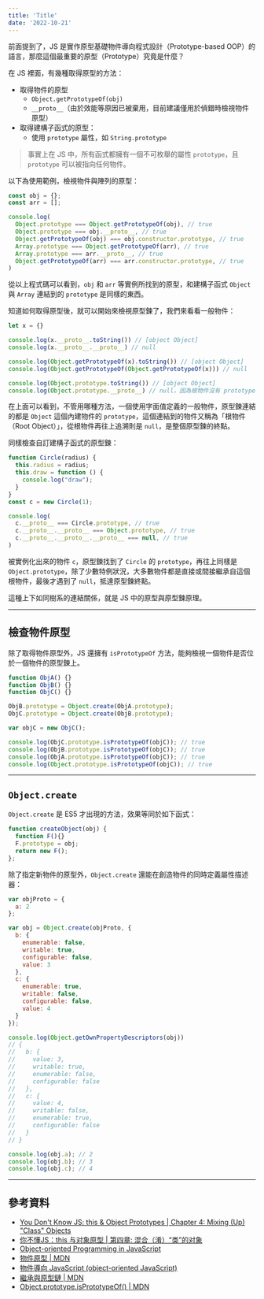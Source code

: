 ```yaml
---
title: 'Title'
date: '2022-10-21'
---
```


前面提到了，JS 是實作原型基礎物件導向程式設計（Prototype-based OOP）的語言，那麼這個最重要的原型（Prototype）究竟是什麼？

在 JS 裡面，有幾種取得原型的方法：
- 取得物件的原型
	- `Object.getPrototypeOf(obj)`
	- `__proto__`（由於效能等原因已被棄用，目前建議僅用於偵錯時檢視物件原型）
- 取得建構子函式的原型：
	- 使用 `prototype` 屬性，如 `String.prototype`

> 事實上在 JS 中，所有函式都擁有一個不可枚舉的屬性 `prototype`，且 `prototype` 可以被指向任何物件。

以下為使用範例，檢視物件與陣列的原型：
```js
const obj = {};
const arr = [];

console.log(
  Object.prototype === Object.getPrototypeOf(obj), // true
  Object.prototype === obj.__proto__, // true
  Object.getPrototypeOf(obj) === obj.constructor.prototype, // true
  Array.prototype === Object.getPrototypeOf(arr), // true
  Array.prototype === arr.__proto__, // true
  Object.getPrototypeOf(arr) === arr.constructor.prototype, // true
)
```

從以上程式碼可以看到，`obj` 和 `arr` 等實例所找到的原型，和建構子函式 `Object` 與 `Array` 連結到的 `prototype` 是同樣的東西。

知道如何取得原型後，就可以開始來檢視原型鍊了，我們來看看一般物件：
```js
let x = {}

console.log(x.__proto__.toString()) // [object Object]
console.log(x.__proto__.__proto__) // null

console.log(Object.getPrototypeOf(x).toString()) // [object Object]
console.log(Object.getPrototypeOf(Object.getPrototypeOf(x))) // null

console.log(Object.prototype.toString()) // [object Object]
console.log(Object.prototype.__proto__) // null，因為根物件沒有 prototype 這個屬性，只能調用 __proto__
```

在上面可以看到，不管用哪種方法，一個使用字面值定義的一般物件，原型鍊連結的都是 `Object` 這個內建物件的 `prototype`，這個連結到的物件又稱為「根物件（Root Object）」，從根物件再往上追溯則是 `null`，是整個原型鍊的終點。

同樣檢查自訂建構子函式的原型鍊：
```js
function Circle(radius) {
  this.radius = radius;
  this.draw = function () {
    console.log("draw");
  }
}
const c = new Circle(1);

console.log(
  c.__proto__ === Circle.prototype, // true
  c.__proto__.__proto__ === Object.prototype, // true
  c.__proto__.__proto__.__proto__ === null, // true
)
```

被實例化出來的物件 `c`，原型鍊找到了 `Circle` 的 `prototype`，再往上同樣是 `Object.prototype`，除了少數特例狀況，大多數物件都是直接或間接繼承自這個根物件，最後才遇到了 `null`，抵達原型鍊終點。

這種上下如同樹系的連結關係，就是 JS 中的原型與原型鍊原理。

---

## 檢查物件原型
除了取得物件原型外，JS 還擁有 `isPrototypeOf` 方法，能夠檢視一個物件是否位於一個物件的原型鍊上。
```js
function ObjA() {}
function ObjB() {}
function ObjC() {}

ObjB.prototype = Object.create(ObjA.prototype);
ObjC.prototype = Object.create(ObjB.prototype);

var objC = new ObjC();

console.log(ObjC.prototype.isPrototypeOf(objC)); // true
console.log(ObjB.prototype.isPrototypeOf(objC)); // true
console.log(ObjA.prototype.isPrototypeOf(objC)); // true
console.log(Object.prototype.isPrototypeOf(objC)); // true
```

---

## `Object.create`
`Object.create` 是 ES5 才出現的方法，效果等同於如下函式：

```js
function createObject(obj) {
  function F(){}
  F.prototype = obj;
  return new F();
};
```

除了指定新物件的原型外，`Object.create` 還能在創造物件的同時定義屬性描述器：

```js
var objProto = {
  a: 2
};

var obj = Object.create(objProto, {
  b: {
    enumerable: false,
    writable: true,
    configurable: false,
    value: 3
  },
  c: {
    enumerable: true,
    writable: false,
    configurable: false,
    value: 4
  }
});

console.log(Object.getOwnPropertyDescriptors(obj))
// {
//   b: {
//     value: 3,
//     writable: true,
//     enumerable: false,
//     configurable: false
//   },
//   c: {
//     value: 4,
//     writable: false,
//     enumerable: true,
//     configurable: false
//   }
// }

console.log(obj.a); // 2
console.log(obj.b); // 3
console.log(obj.c); // 4
```


---

## 參考資料
- [You Don't Know JS: this & Object Prototypes | Chapter 4: Mixing (Up) "Class" Objects](https://github.com/getify/You-Dont-Know-JS/blob/1st-ed/this%20%26%20object%20prototypes/ch4.md)
- [你不懂JS：this 与对象原型 | 第四章: 混合（淆）“类”的对象](https://github.com/CuiFi/You-Dont-Know-JS-CN/blob/master/this%20%26%20object%20prototypes/ch4.md)
- [Object-oriented Programming in JavaScript](https://www.udemy.com/course/javascript-object-oriented-programming/)
- [物件原型 | MDN](https://developer.mozilla.org/zh-TW/docs/Learn/JavaScript/Objects/Object_prototypes)
- [物件導向 JavaScript (object-oriented JavaScript)](https://pjchender.dev/javascript/js-oo/)
- [繼承與原型鏈 | MDN](https://developer.mozilla.org/zh-TW/docs/Web/JavaScript/Inheritance_and_the_prototype_chain)
- [Object.prototype.isPrototypeOf() | MDN](https://developer.mozilla.org/zh-CN/docs/Web/JavaScript/Reference/Global_Objects/Object/isPrototypeOf)
